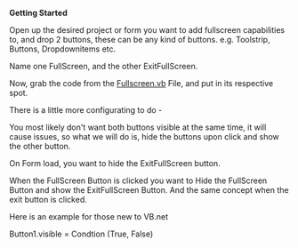 **Getting Started**

Open up the desired project or form you want to add fullscreen capabilities to, and drop 2 buttons, these can be any kind of buttons. e.g. Toolstrip, Buttons, Dropdownitems etc.

Name one FullScreen, and the other ExitFullScreen. 

Now, grab the code from the [Fullscreen.vb](https://github.com/jdc20181/WindowsFormsFullScreen/blob/master/source/FullScreen.Vb) File, and put in its respective spot.

There is a little more configurating to do - 

You most likely don't want both buttons visible at the same time, it will cause issues, so what we will do is, hide the buttons upon click and show the other button.

On Form load, you want to hide the ExitFullScreen button. 

When the FullScreen Button is clicked you want to Hide the FullScreen Button and show the ExitFullScreen Button. And the same concept when the exit button is clicked. 

Here is an example for those new to VB.net

Button1.visible = Condtion (True, False)
